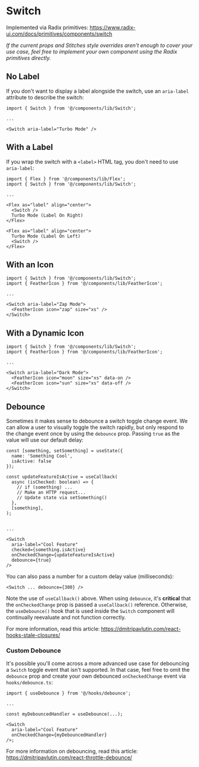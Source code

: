 # Switch

Implemented via Radix primitives: https://www.radix-ui.com/docs/primitives/components/switch

_If the current props and Stitches style overrides aren't enough to cover your use case, feel free to implement your own component using the Radix primitives directly._

## No Label

If you don't want to display a label alongside the switch, use an `aria-label` attribute to describe the switch:

```tsx
import { Switch } from '@/components/lib/Switch';

...

<Switch aria-label="Turbo Mode" />
```

## With a Label

If you wrap the switch with a `<label>` HTML tag, you don't need to use `aria-label`:

```tsx
import { Flex } from '@/components/lib/Flex';
import { Switch } from '@/components/lib/Switch';

...

<Flex as="label" align="center">
  <Switch />
  Turbo Mode (Label On Right)
</Flex>

<Flex as="label" align="center">
  Turbo Mode (Label On Left)
  <Switch />
</Flex>
```

## With an Icon

```tsx
import { Switch } from '@/components/lib/Switch';
import { FeatherIcon } from '@/components/lib/FeatherIcon';

...

<Switch aria-label="Zap Mode">
  <FeatherIcon icon="zap" size="xs" />
</Switch>
```

## With a Dynamic Icon

```tsx
import { Switch } from '@/components/lib/Switch';
import { FeatherIcon } from '@/components/lib/FeatherIcon';

...

<Switch aria-label="Dark Mode">
  <FeatherIcon icon="moon" size="xs" data-on />
  <FeatherIcon icon="sun" size="xs" data-off />
</Switch>
```

## Debounce

Sometimes it makes sense to debounce a switch toggle change event. We can allow a user to visually toggle the switch rapidly, but only respond to the change event once by using the `debounce` prop. Passing `true` as the value will use our default delay:

```tsx
const [something, setSomething] = useState({
  name: 'Something Cool',
  isActive: false
});

const updateFeatureIsActive = useCallback(
  async (isChecked: boolean) => {
    // if (something) ...
    // Make an HTTP request...
    // Update state via setSomething()
  },
  [something],
);


...

<Switch
  aria-label="Cool Feature"
  checked={something.isActive}
  onCheckedChange={updateFeatureIsActive}
  debounce={true}
/>
```

You can also pass a number for a custom delay value (milliseconds):

```tsx
<Switch ... debounce={300} />
```

Note the use of `useCallback()` above. When using `debounce`, it's **critical** that the `onCheckedChange` prop is passed a `useCallback()` reference. Otherwise, the `useDebounce()` hook that is used inside the `Switch` component will continually reevaluate and not function correctly.

For more information, read this article: https://dmitripavlutin.com/react-hooks-stale-closures/

### Custom Debounce

It's possible you'll come across a more advanced use case for debouncing a `Switch` toggle event that isn't supported. In that case, feel free to omit the `debounce` prop and create your own debounced `onCheckedChange` event via `hooks/debounce.ts`:

```tsx
import { useDebounce } from '@/hooks/debounce';

...

const myDebouncedHandler = useDebounce(...);

<Switch
  aria-label="Cool Feature"
  onCheckedChange={myDebouncedHandler}
/>;
```

For more information on debouncing, read this article: https://dmitripavlutin.com/react-throttle-debounce/
